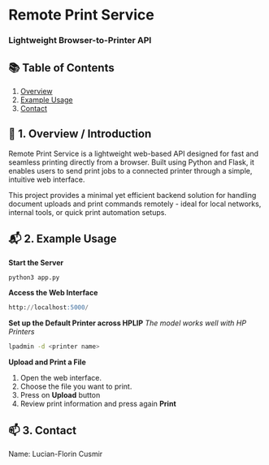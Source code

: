 # Remote Print Service

### Lightweight Browser-to-Printer API

## 📚 Table of Contents
1. [Overview](#-1-overview--introduction)
2. [Example Usage](#-2-example-usage)
3. [Contact](#-3-contact)

## 🧠 1. Overview / Introduction

Remote Print Service is a lightweight web-based API designed for fast and seamless printing directly from a browser. Built using Python and Flask, it enables users to send print jobs to a connected printer through a simple, intuitive web interface. 

This project provides a minimal yet efficient backend solution for handling document uploads and print commands remotely - ideal for local networks, internal tools, or quick print automation setups.

## 📬 2. Example Usage

**Start the Server**
```bash
python3 app.py
```

**Access the Web Interface**
```sql
http://localhost:5000/
```

**Set up the Default Printer across HPLIP**
*The model works well with HP Printers*
```bash
lpadmin -d <printer name>
```

**Upload and Print a File**
1. Open the web interface.
2. Choose the file you want to print.
3. Press on **Upload** button
4. Review print information and press again **Print**


## 📫 3. Contact
Name: Lucian-Florin Cusmir
